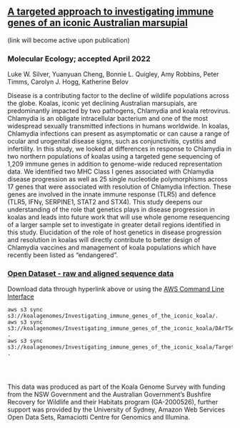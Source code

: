 ## [A targeted approach to investigating immune genes of an iconic Australian marsupial](https://onlinelibrary.wiley.com/doi/full/10.1111/mec.16493)
(link will become active upon publication)
### Molecular Ecology; accepted April 2022
Luke W. Silver, Yuanyuan Cheng, Bonnie L. Quigley, Amy Robbins, Peter Timms, Carolyn J. Hogg, Katherine Belov

Disease is a contributing factor to the decline of wildlife populations across the globe. Koalas, iconic yet declining Australian marsupials, are predominantly impacted by two pathogens, Chlamydia and koala retrovirus. Chlamydia is an obligate intracellular bacterium and one of the most widespread sexually transmitted infections in humans worldwide. In koalas, Chlamydia infections can present as asymptomatic or can cause a range of ocular and urogenital disease signs, such as conjunctivitis, cystitis and infertility. In this study, we looked at differences in response to Chlamydia in two northern populations of koalas using a targeted gene sequencing of 1,209 immune genes in addition to genome-wide reduced representation data. We identified two MHC Class I genes associated with Chlamydia disease progression as well as 25 single nucleotide polymorphisms across 17 genes that were associated with resolution of Chlamydia infection. These genes are involved in the innate immune response (TLR5) and defence (TLR5, IFNγ, SERPINE1, STAT2 and STX4). This study deepens our understanding of the role that genetics plays in disease progression in koalas and leads into future work that will use whole genome resequencing of a larger sample set to investigate in greater detail regions identified in this study. Elucidation of the role of host genetics in disease progression and resolution in koalas will directly contribute to better design of Chlamydia vaccines and management of koala populations which have recently been listed as “endangered”.

### [Open Dataset - raw and aligned sequence data](https://koalagenomes.s3.ap-southeast-2.amazonaws.com/index.html#Investigating_immune_genes_of_the_iconic_koala/)

Download data through hyperlink above or using the [AWS Command Line Interface](https://docs.aws.amazon.com/cli/latest/userguide/cli-chap-install.html)
  
```
aws s3 sync s3://koalagenomes/Investigating_immune_genes_of_the_iconic_koala/.
aws s3 sync s3://koalagenomes/Investigating_immune_genes_of_the_iconic_koala/DArTSeq/ .
aws s3 sync s3://koalagenomes/Investigating_immune_genes_of_the_iconic_koala/Target_Enrichment/ .


```

<br>

This data was produced as part of the Koala Genome Survey with funding from the NSW Government and the Australian Government’s Bushfire Recovery for Wildlife and their Habitats program (GA-2000526), further support was provided by the University of Sydney, Amazon Web Services Open Data Sets, Ramaciotti Centre for Genomics and Illumina.
